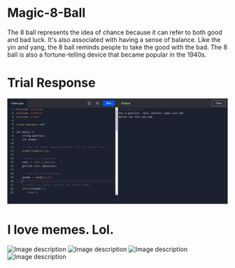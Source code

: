 # Magic-8-Ball
 The 8 ball represents the idea of chance because it can refer to both good and bad luck. It's also associated with having a sense of balance. Like the yin and yang, the 8 ball reminds people to take the good with the bad. The 8 ball is also a fortune-telling device that became popular in the 1940s.

# Trial Response
<img src="https://github.com/adarsh-2425/Magic-8-Ball/blob/main/Trial%20Response%201.png" alt="Image description">

# I love memes. Lol.
<img src="https://cdn.thisiswhyimbroke.com/images/magic-8-ball.jpg" alt="Image description">

<img src="https://encrypted-tbn0.gstatic.com/images?q=tbn:ANd9GcTQkz1MRSo7iiZ20a3536BB8cCS3Q6hfQCRxw&usqp=CAU" alt="Image description">

<img src="https://www.memesmonkey.com/images/memesmonkey/s_06/060268b7457d807f4bf81dcdebba632a.jpeg" alt="Image description">

<img src="https://www.memesmonkey.com/images/memesmonkey/s_9b/9b32a85cc5ff89e9c129aa2f5c949365.jpeg" alt="Image description">
